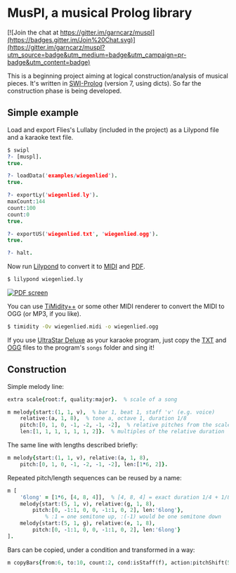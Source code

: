 # MusPl, a musical Prolog library

[![Join the chat at https://gitter.im/garncarz/muspl](https://badges.gitter.im/Join%20Chat.svg)](https://gitter.im/garncarz/muspl?utm_source=badge&utm_medium=badge&utm_campaign=pr-badge&utm_content=badge)

This is a beginning project aiming at logical construction/analysis of musical pieces.
It's written in [SWI-Prolog](http://www.swi-prolog.org) (version 7, using dicts).
So far the construction phase is being developed.

## Simple example

Load and export Flies's Lullaby (included in the project) as a Lilypond file
and a karaoke text file.

```prolog
$ swipl
?- [muspl].
true.

?- loadData('examples/wiegenlied').
true.

?- exportLy('wiegenlied.ly').
maxCount:144
count:100
count:0
true.

?- exportUS('wiegenlied.txt', 'wiegenlied.ogg').
true.

?- halt.
```

Now run [Lilypond](http://www.lilypond.org) to convert it to
[MIDI](https://garncarz.github.io/muspl/wiegenlied.midi)
and [PDF](https://garncarz.github.io/muspl/wiegenlied.pdf).

```bash
$ lilypond wiegenlied.ly
```

[![PDF screen](https://garncarz.github.io/muspl/wiegenlied.png)](https://garncarz.github.io/muspl/wiegenlied.pdf)

You can use [TiMidity++](http://timidity.sourceforge.net)
or some other MIDI renderer to convert the MIDI to OGG (or MP3, if you like).

```bash
$ timidity -Ov wiegenlied.midi -o wiegenlied.ogg
```

If you use [UltraStar Deluxe](http://sourceforge.net/projects/ultrastardx)
as your karaoke program, just copy
the [TXT](https://garncarz.github.io/muspl/wiegenlied.txt)
and [OGG](https://garncarz.github.io/muspl/wiegenlied.ogg) files
to the program's `songs` folder and sing it!


## Construction

Simple melody line:

```prolog
extra scale{root:f, quality:major}.  % scale of a song

m melody{start:(1, 1, v),  % bar 1, beat 1, staff 'v' (e.g. voice)
	relative:(a, 1, 8),  % tone a, octave 1, duration 1/8
	pitch:[0, 1, 0, -1, -2, -1, -2],  % relative pitches from the scale
	len:[1, 1, 1, 1, 1, 1, 2]}.  % multiples of the relative duration
```

The same line with lengths described briefly:

```prolog
m melody{start:(1, 1, v), relative:(a, 1, 8),
	pitch:[0, 1, 0, -1, -2, -1, -2], len:[1*6, 2]}.
```

Repeated pitch/length sequences can be reused by a name:

```prolog
m [
	'6long' = [1*6, [4, 8, 4]],  % [4, 8, 4] = exact duration 1/4 + 1/8 + 1/4
	melody{start:(5, 1, v), relative:(g, 1, 8),
		pitch:[0, -1:1, 0, 0, -1:1, 0, 2], len:'6long'},
			% :1 = one semitone up, :(-1) would be one semitone down
	melody{start:(5, 1, g), relative:(e, 1, 8),
		pitch:[0, -1:1, 0, 0, -1:1, 0, 2], len:'6long'}
].
```

Bars can be copied, under a condition and transformed in a way:

```prolog
m copyBars{from:6, to:10, count:2, cond:isStaff(f), action:pitchShift(5)}.
```
